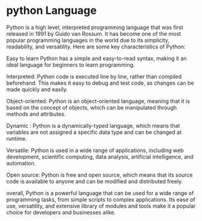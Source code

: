 # python Language

Python is a high level, interpreted programming language that was first released in 1991 by Guido van Rossum. It has become one of the most popular programming languages in the world due to its simplicity, readability, and versatility. Here are some key characteristics of Python:

Easy to learn Python has a simple and easy-to-read syntax, making it an ideal language for beginners to learn programming.

Interpreted: Python code is executed line by line, rather than compiled beforehand. This makes it easy to debug and test code, as changes can be made quickly and easily.

Object-oriented: Python is an object-oriented language, meaning that it is based on the concept of objects, which can be manipulated through methods and attributes.

Dynamic : Python is a dynamically-typed language, which means that variables are not assigned a specific data type and can be changed at runtime.

Versatile: Python is used in a wide range of applications, including web development, scientific computing, data analysis, artificial intelligence, and automation.

Open source: Python is free and open source, which means that its source code is available to anyone and can be modified and distributed freely.

overall, Python is a powerful language that can be used for a wide range of programming tasks, from simple scripts to complex applications. Its ease of use, versatility, and extensive library of modules and tools make it a popular choice for developers and businesses alike.
